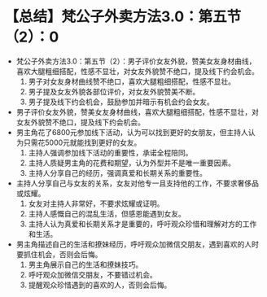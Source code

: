 # 【总结】梵公子外卖方法3.0：第五节（2）：0

-   梵公子外卖方法3.0：第五节（2）：男子评价女友外貌，赞美女友身材曲线，喜欢大腿粗细搭配，性感不显壮，对女友外貌赞不绝口，提及线下约会机会。
    1.  男子对女友身材曲线赞不绝口，喜欢大腿粗细搭配，性感不显壮。
    2.  男子提及女友外貌各部位评价，对女友外貌赞美不断。
    3.  男子提及线下约会机会，鼓励参加并暗示有机会约会女友。
-   男子评价女友外貌，赞美女友身材曲线，喜欢大腿粗细搭配，性感不显壮，对女友外貌赞不绝口，提及线下约会机会。
-   男主角花了6800元参加线下活动，认为可以找到更好的女朋友，但主持人认为只需花5000元就能找到更好的女友。
    1.  主持人强调参加线下活动的重要性，承诺全程陪同。
    2.  主持人质疑男主角的花费和期望，认为外型并不是唯一重要因素。
    3.  主持人分享自己的经历，强调真爱和长期关系的重要性。
-   主持人分享自己与女友的关系，女友对他专一且支持他的工作，不要求奢侈品或炫耀。
    1.  女友对主持人非常好，不要求炫耀或证明。
    2.  主持人感慨自己的混乱生活，但感恩能遇到女友。
    3.  主持人认为真爱和长期关系才是重要的，呼吁观众珍惜和理解对方的工作和生活。
-   男主角描述自己的生活和撩妹经历，呼吁观众加微信交朋友，遇到喜欢的人时要抓住机会，否则会后悔。
    1.  男主角展示自己的生活和撩妹技巧。
    2.  呼吁观众加微信交朋友，不要错过机会。
    3.  提醒观众珍惜遇到的喜欢的人，否则会后悔。